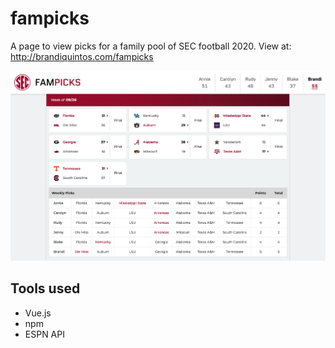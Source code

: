 # fampicks
A page to view picks for a family pool of SEC football 2020. View at: http://brandiquintos.com/fampicks

![Alt text](/public/screenshot.png?raw=true "Screenshot")

## Tools used
- Vue.js
- npm
- ESPN API
